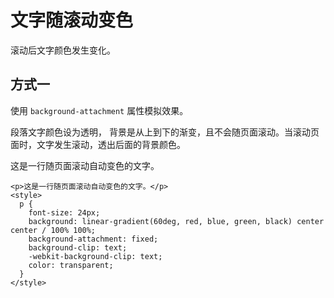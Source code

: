 # 文字随滚动变色

<style module>
  .color {
    font-size: 24px;
    background: linear-gradient(60deg, red, blue, green, black) center center / 100% 100%;
    background-attachment: fixed;
    background-clip: text;
    -webkit-background-clip: text;
    color: transparent;
  }
</style>

滚动后文字颜色发生变化。

## 方式一

使用 `background-attachment` 属性模拟效果。

段落文字颜色设为透明， 背景是从上到下的渐变，且不会随页面滚动。当滚动页面时，文字发生滚动，透出后面的背景颜色。

<div class="docs-example">
  <p :class="$style.color">这是一行随页面滚动自动变色的文字。</p>
</div>

```html{6}
<p>这是一行随页面滚动自动变色的文字。</p>
<style>
  p {
    font-size: 24px;
    background: linear-gradient(60deg, red, blue, green, black) center center / 100% 100%;
    background-attachment: fixed;
    background-clip: text;
    -webkit-background-clip: text;
    color: transparent;
  }
</style>
```

